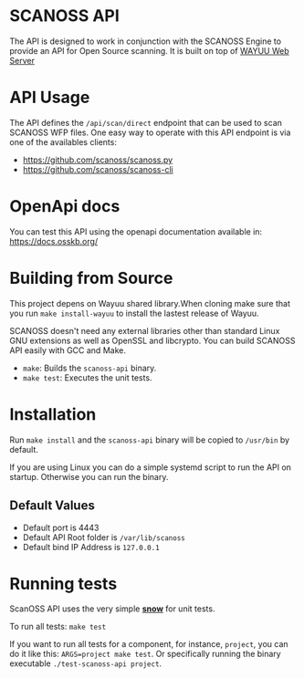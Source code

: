 # SCANOSS API

The API is designed to work in conjunction with the SCANOSS Engine to provide an API for Open Source scanning. It is built on top of [WAYUU Web Server](https://github.com/scanoss/wayuu)

# API Usage 

The API defines the `/api/scan/direct` endpoint that can be used to scan SCANOSS WFP files. One easy way to operate with this API endpoint is via one of the availables clients:
- https://github.com/scanoss/scanoss.py
- https://github.com/scanoss/scanoss-cli

# OpenApi docs
You can test this API using the openapi documentation available in: https://docs.osskb.org/

# Building from Source

This project depens on Wayuu shared library.When cloning make sure that you run `make install-wayuu` to install the lastest release of Wayuu.

SCANOSS doesn't need any external libraries other than standard Linux GNU extensions as well as OpenSSL and libcrypto. You can build SCANOSS API easily with GCC and Make. 

- `make`: Builds the `scanoss-api` binary.
- `make test`: Executes the unit tests. 

# Installation

Run `make install` and the `scanoss-api` binary will be copied to `/usr/bin` by default.

If you are using Linux you can do a simple systemd script to run the API on startup. Otherwise you can run the binary. 

## Default Values
- Default port is 4443
- Default API Root folder is `/var/lib/scanoss`
- Default bind IP Address is `127.0.0.1`

# Running tests

ScanOSS API uses the very simple [**snow**](https://github.com/mortie/snow) for unit tests. 

To run all tests: `make test`

If you want to run all tests for a component, for instance, `project`, you can do it like this: `ARGS=project make test`. Or specifically running the binary executable `./test-scanoss-api project`.

